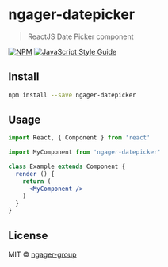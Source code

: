 # ngager-datepicker

> ReactJS Date Picker component

[![NPM](https://img.shields.io/npm/v/ngager-datepicker.svg)](https://www.npmjs.com/package/ngager-datepicker) [![JavaScript Style Guide](https://img.shields.io/badge/code_style-standard-brightgreen.svg)](https://standardjs.com)

## Install

```bash
npm install --save ngager-datepicker
```

## Usage

```jsx
import React, { Component } from 'react'

import MyComponent from 'ngager-datepicker'

class Example extends Component {
  render () {
    return (
      <MyComponent />
    )
  }
}
```

## License

MIT © [ngager-group](https://github.com/ngager-group)
